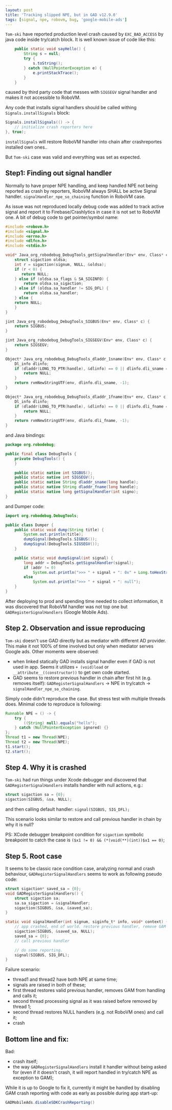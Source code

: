 ```yaml
---
layout: post
title: 'Tracking slipped NPE, but in GAD v12.9.0'
tags: [signal, npe, robovm, bug, 'google-mobile-ads']
---
```


`Tom-ski` have reported production level crash caused by `EXC_BAD_ACCESS` by java code inside try/catch block. It is well known issue of code like this:
```java
    public static void sayHello() {
        String s = null;
        try {
            s.toString();
        } catch (NullPointerException e) {
            e.printStackTrace();
        }
    }
```
caused by third party code that messes with `SIGSEGV` signal handler and makes it not accessible to RoboVM.
<!-- more -->

Any code that installs signal handlers should be called withing `Signals.installSignals` block: 
```java
Signals.installSignals(() -> {
    // initialize crash reporters here
}, true);
```
`installSignals` will restore RoboVM handler into chain after crashreportes installed own ones.. 

But `Tom-ski` case was valid and everything was set as expected. 

## Step1: Finding out signal handler 
Normally to have proper NPE handling, and keep handled NPE not being reported as crash by reporters, RoboVM always SHALL be active Signal handler. `signalHandler_npe_so_chaining` function in RoboVM case.   

As issue was not reproduced locally debug code was added to track active signal and report it to Firebase/Crashlytics in case it is not set to RoboVM one. A bit of debug code to get pointer/symbol name: 
```c
#include <robovm.h>
#include <signal.h>
#include <errno.h>
#include <dlfcn.h>
#include <stdio.h>

void* Java_org_robodebug_DebugTools_getSignalHandler(Env* env, Class* c, jint signum) {
    struct sigaction oldsa;
    int r = sigaction(signum, NULL, &oldsa);
    if (r < 0) {
       return NULL;
    } else if (oldsa.sa_flags & SA_SIGINFO) {
        return oldsa.sa_sigaction;
    } else if (oldsa.sa_handler != SIG_DFL) {
        return oldsa.sa_handler;
    } else {
   	return NULL;
    }
}

jint Java_org_robodebug_DebugTools_SIGBUS(Env* env, Class* c) {
    return SIGBUS;
}

jint Java_org_robodebug_DebugTools_SIGSEGV(Env* env, Class* c) {
    return SIGSEGV;
}

Object* Java_org_robodebug_DebugTools_dladdr_1sname(Env* env, Class* c, jlong handle) {
    Dl_info dlinfo;
    if (dladdr(LONG_TO_PTR(handle), &dlinfo) == 0 || dlinfo.dli_sname == NULL) {
        return NULL;
    }
    return rvmNewStringUTF(env, dlinfo.dli_sname, -1);
}

Object* Java_org_robodebug_DebugTools_dladdr_1fname(Env* env, Class* c, jlong handle) {
    Dl_info dlinfo;
    if (dladdr(LONG_TO_PTR(handle), &dlinfo) == 0 || dlinfo.dli_fname == NULL) {
        return NULL;
    }
    return rvmNewStringUTF(env, dlinfo.dli_fname, -1);
}
```

and Java bindings: 
```Java
package org.robodebug;

public final class DebugTools {
    private DebugTools() {
    }

    public static native int SIGBUS();
    public static native int SIGSEGV();
    public static native String dladdr_sname(long handle);
    public static native String dladdr_fname(long handle);
    public static native long getSignalHandler(int signo);
}
```

and Dumper code:
```Java
import org.robodebug.DebugTools;

public class Dumper {
    public static void dump(String title) {
        System.out.println(title);
        dumpSignal(DebugTools.SIGBUS());
        dumpSignal(DebugTools.SIGSEGV());
    }

    public static void dumpSignal(int signal) {
        long addr = DebugTools.getSignalHandler(signal);
        if (addr != 0)
            System.out.println(">>> " + signal + ": 0x" + Long.toHexString(addr) + DebugTools.dladdr_fname(addr) + " " + DebugTools.dladdr_sname(addr));
        else
            System.out.println(">>> " + signal + ": null");
    }
}
```

After deploying to prod and spending time needed to collect information, it was discovered that RoboVM handler was not top one but `GADRegisterSignalHandlers` (Google Mobile Ads).  

## Step 2. Observation and issue reproducing
`Tom-ski` doesn't use GAD directly but as mediator with different AD provider. This make it not 100% of time involved but only when mediator serves Google ads. 
Other moments were observed: 
- when linked statically GAD installs signal handler even if GAD is not used in app. Seems it utilizes `+ (void)load` or `__attribute__((constructor))` to get own code started.
- GAD seems to restore previous handler in chain after first hit (e.g. removes itself): `GADRegisterSignalHandlers` -> NPE in try/catch -> `signalHandler_npe_so_chaining`.

Simply code didn't reproduce the case. But stress test with multiple threads does. Minimal code to reproduce is following:
```java
Runnable NPE = () -> {
    try {
        ((String) null).equals("hello");
    } catch (NullPointerException ignored) {}
};
Thread t1 = new Thread(NPE);
Thread t2 = new Thread(NPE);
t1.start();
t2.start();
```

## Step 4. Why it is crashed
`Tom-ski` had run things under Xcode debugger and discovered that `GADRegisterSignalHandlers` installs handler with null actions, e.g.:
```c
struct sigaction sa = {0};
sigaction(SIGBUS, &sa, NULL);
```
and then calling default handler: `signal(SIGBUS, SIG_DFL);`

This scenario looks similar to restore and call previous handler in chain by why it is null? 

PS: XCode debugger breakpoint condition for `sigaction` symbolic breakpoint to catch the case is `($x1 != 0) && (*(void(**)(int))$x1 == 0)`;

## Step 5. Root case
It seems to be classic race condition case, analyzing normal and crash behaviour, `GADRegisterSignalHandlers` seems to work as following pseudo code:

```c
struct sigaction* saved_sa = {0};
void GADRegisterSignalHandlers() {
    struct sigaction sa;
    sa.sa_sigaction = &signalHandler;
    sigaction(SIGBUS, &sa, &saved_sa);     
}

static void signalHandler(int signum, siginfo_t* info, void* context) {
    // app crashed, end of world. restore previous handler, remove GAM from it
    sigaction(SIGBUS, &saved_sa, NULL);
    saved_sa = {0};
    // call previous handler 

    // do some reporting.
    signal(SIGBUS, SIG_DFL);
}
```

Failure scenario:
- thread1 and thread2 have both NPE at same time;
- signals are raised in both of these;
- first thread restores valid previous handler, removes GAM from handling and calls it;
- second thread processing signal as it was raised before removed by thread 1;
- second thread restores NULL handlers (e.g. not RoboVM ones) and call it;
- crash


## Bottom line and fix: 
Bad: 
- crash itself;
- the way `GADRegisterSignalHandlers` install it handler without being asked for (even if it doesn't crash, it will report handled in try/catch NPE as exception to GAM);

While it is up to Google to fix it, currently it might be handled by disabling GAM crash reporting with code as early as possible during app start-up:
```java
GADMobileAds.disableSDKCrashReporting() 
```
